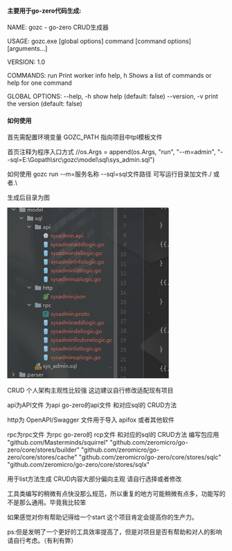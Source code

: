 #### 主要用于go-zero代码生成:
NAME:
gozc - go-zero CRUD生成器

USAGE:
gozc.exe [global options] command [command options] [arguments...]

VERSION:
1.0

COMMANDS:
run      Print worker info
help, h  Shows a list of commands or help for one command

GLOBAL OPTIONS:
--help, -h     show help (default: false)
--version, -v  print the version (default: false)

#### 如何使用 

首先需配置环境变量 GOZC_PATH 指向项目中tpl模板文件

首页注释为程序入口方式
//os.Args = append(os.Args, "run", "--m=admin", "--sql=E:\\Gopath\\src\\gozc\\model\\sql\\sys_admin.sql")

如何使用
gozc run  --m=服务名称  --sql=sql文件路径  可写运行目录加文件./ 或者.\

生成后目录为图

![img.png](image/img.png)

CRUD 个人架构主观性比较强  这边建议自行修改适配现有项目

api为API文件 为api  go-zero的api文件 和对应sql的  CRUD方法

http为 OpenAPI/Swagger 文件用于导入 apifox 或者其他软件

rpc为rpc文件 为rpc  go-zero的 rcp文件 和对应的sql的 CRUD方法  编写包应用
"github.com/Masterminds/squirrel"
"github.com/zeromicro/go-zero/core/stores/builder"
"github.com/zeromicro/go-zero/core/stores/cache"
"github.com/zeromicro/go-zero/core/stores/sqlc"
"github.com/zeromicro/go-zero/core/stores/sqlx"

用于list方法生成  CRUD内容大部分偏向主观  请自行选择或者修改

工具类编写的稍微有点快没那么规范，所以重复的地方可能稍微有点多，功能写的不是那么通用。毕竟我比较笨

如果感觉对你有帮助记得给一个start 这个项目肯定会提高你的生产力。

ps:但是发明了一个更好的工具效率提高了，但是对项目是否有帮助和对人的影响请自行考虑。（有利有弊）



